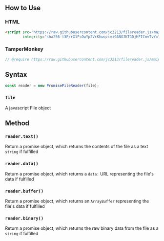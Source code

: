 ## How to Use
### HTML
```HTML
<script src="https://raw.githubusercontent.com/jc3213/filereader.js/main/filereader.js"
        integrity="sha256-t3P/rX1FsOwYp2VrKhwqzimi9ANGJKTGDjHFICmvTvY=" crossorigin="anonymous"></script>
```
### TamperMonkey
```javascript
// @require https://raw.githubusercontent.com/jc3213/filereader.js/main/filereader.js#sha256-t3P/rX1FsOwYp2VrKhwqzimi9ANGJKTGDjHFICmvTvY=
```
## Syntax
```javascript
const reader = new PromiseFileReader(file);
```
### `file`
A javascript File object
## Method
### `reader.text()`
Return a promise object, which returns the contents of the file as a text `string` if fulfilled
### `reader.data()`
Return a promise object, which returns a `data:` URL representing the file's data if fulfilled
### `reader.buffer()`
Return a promise object, which returns an `ArrayBuffer` representing the file's data if fulfilled
### `reader.binary()`
Return a promise object, which returns the raw binary data from the file as a `string` if fulfilled

